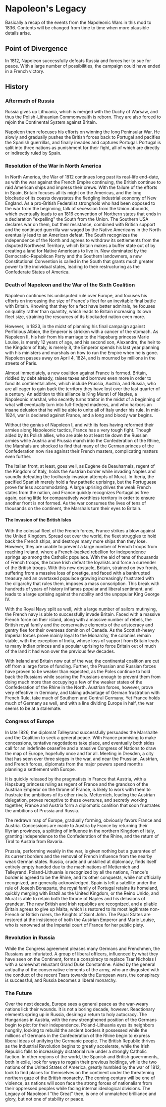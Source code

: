 # Napoleon's Legacy

Basically a recap of the events from the Napoleonic Wars in this mod to 1836.
Contents will be changed from time to time when more plausible details arise.

## Point of Divergence

In 1812, Napoleon successfully defeats Russia and forces her to sue for peace.
With a large number of possibilities, the campaign could have ended in a French
victory.

## History

### Aftermath of Russia

Russia gives up Lithuania, which is merged with the Duchy of Warsaw, and thus
the Polish-Lithuanian Commonwealth is reborn. They are also forced to rejoin the
Continental System against Britain.

Napoleon then refocuses his efforts on winning the long Peninsular War. He
slowly and gradually pushes the British forces back to Portugal and pacifies the
Spanish guerrillas, and finally invades and captures Portugal. Portugal is split
into three nations as punishment for their fight, all of which are directly or
indirectly ruled by Spain.

### Resolution of the War in North America

In North America, the War of 1812 continues long past its real-life end-date, as
with the war against the French Empire continuing, the British continue to raid
American ships and impress their crews. With the failure of the efforts in
Spain, Britain focuses all its might on the Americas, and the long blockade of
its coasts devastates the fledgling industrial economy of New England. As a
pro-British Federalist stronghold who had been opposed to the war from the
beginning, talk of secession from the Union abounds, which eventually leads to
an 1816 convention of Northern states that ends in a declaration "expelling" the
South from the Union. The Southern USA declares war on them, but their
resistance, combined with British support and the continued guerrilla war waged
by the Native Americans in the North eventually lead to an American defeat. The
South recognizes the independence of the North and agrees to withdraw its
settlements from the disputed Northwest Territory, which Britain makes a buffer
state out of by creating a land for Native Americans to live in. Now dominated
by the Democratic-Republican Party and the Southern landowners, a new
Constitutional Convention is called in the South that grants much greater power
to the individual states, leading to their restructuring as the Confederate
States of America.

### Death of Napoleon and the War of the Sixth Coalition

Napoleon continues his undisputed rule over Europe, and focuses his efforts on
increasing the size of France's fleet for an inevitable final battle with
Britain. Knowing that they for a fact have better admirals, he focuses on
quality rather than quantity, which leads to Britain increasing its own fleet
size, straining the resources of its blockaded nation even more.

However, in 1823, in the midst of planning his final campaign against Perfidious
Albion, the Emperor is stricken with a cancer of the stomach. As Napoleon II,
his heir from his marriage to the Hapsburg princess Marie Louise, is merely 12
years of age, and his second son, Alexandre, the heir to the Kingdom of Italy,
is merely 8, the Emperor spends his last year planning with his ministers and
marshals on how to run the Empire when he is gone. Napoleon passes away on April
4, 1824, and is mourned by millions in the streets of Paris.

Almost immediately, a new coalition against France is formed. Britain, riddled
by debt already, raises taxes and borrows even more in order to fund its
continental allies, which include Prussia, Austria, and Russia, who are all
eager to gain back the territory they have lost over the last quarter of a
century. An addition to this alliance is King Murat I of Naples, a Napoleonic
marshal, who secretly turns traitor in the midst of a beginning of what will
eventually turn into full-fledged madness, and who harbors an insane delusion
that he will be able to unite all of Italy under his rule. In mid-1824, war is
declared against France, and a long and bloody war begins.

Without the genius of Napoleon I, and with its foes having reformed their armies
along Napoleonic tactics, France has a very tough fight. Though aided by its
Polish allies, who are able to at least tie down the Russian armies while
Austria and Prussia march into the Confederation of the Rhine, the Marshals are
shocked to find that many of the German princes of the Confederation now rise
against their French masters, complicating matters even further.

The Italian front, at least, goes well, as Eugène de Beauharnais, regent of the
Kingdom of Italy, holds the Austrian border while invading Naples and soundly
defeating the foolhardy invasion attempts of Murat. In Iberia, the pacified
Spanish merely hold a few pathetic uprisings, but the Portuguese prove far less
accommodating. A large uprising drives the weak French states from the nation,
and France quickly recognizes Portugal as free again, caring little for
comparatively worthless territory in order to ensure another front is not
formed. As the war consumes the lives of tens of thousands on the continent, the
Marshals turn their eyes to Britain.

#### The Invasion of the British Isles

With the colossal fleet of the French forces, France strikes a blow against the
United Kingdom. Spread out over the world, the fleet struggles to hold back the
French ships, and destroys many more ships than they lose. However, they are
unable to prevent a large number of French troops from reaching Ireland, where a
French-backed rebellion for independence springs up among the Catholic populace.
With the aid of tens of thousands of French troops, the brave Irish defeat the
loyalists and force a surrender of the British troops. With this new obstacle,
Britain, strained on two fronts, suffering from a massive loss of prestige, and
faced with a bankrupted treasury and an overtaxed populace growing increasingly
frustrated with the oligarchy that rules them, imposes a mass conscription. This
break with hundreds of years of history inflames popular and liberal sentiment,
and leads to a large uprising against the nobility and the unpopular King George
IV.

With the Royal Navy split as well, with a large number of sailors mutinying,
the French navy is able to successfully invade Britain. Faced with a massive
French force on their island, along with a massive number of rebels, the British
royal family and the conservative elements of the aristocracy and gentry flee
for their overseas dominion of Canada. As the Scottish-heavy Imperial forces
prove mainly loyal to the Monarchy, the colonies remain stable, with the
exception of India, whose loss of support from Britain leads to many Indian
princes and a popular uprising to force Britain out of much of the land it had
won over the previous few decades.

With Ireland and Britain now out of the war, the continental coalition are cut
off from a large force of funding. Further, the Prussian and Russian forces have
proven to be weaker than expected, as the Poles continue to hold back the
Russians while scaring the Prussians enough to prevent them from doing much more
than occupying a few of the weaker states of the Confederation of the Rhine in
the North. Austrian forces, however, prove very effective in Germany, and taking
advantage of German frustration with French Rule, take much of Southern and
Central Germany. Yet France holds much of Germany as well, and with a line
dividing Europe in half, the war seems to be at a stalemate.

### Congress of Europe

In late 1826, the diplomat Talleyrand successfully persuades the Marshalte and
the Coalition to seek a general peace. With France promising to make
concessions, tentative negotiations take place, and eventually both sides call
for an indefinite ceasefire and a massive Congress of Nations to draw the map of
Europe, hopefully once and for all. Meeting in Dresden, a city that has seen
over three sieges in the war, and near the Prussian, Austrian, and French
forces, diplomats from the major powers spend months planning a settlement with
Europe.

It is quickly released by the pragmatists in France that Austria, with a
Hapsburg princess ruling as regent of France and the grandson of the Austrian
Emperor on the throne of France, is likely to work with them to frustrate the
ambitions of its other rivals. Metternich, leading the Austrian delegation,
proves receptive to these overtures, and secretly working together, France and
Austria form a diplomatic coalition that soon frustrates the ambitions of
Prussia and Russia.

The redrawn map of Europe, gradually forming, obviously favors France and
Austria. Concessions are made to Austria by France by returning their Illyrian
provinces, a splitting of influence in the northern Kingdom of Italy, granting
independence to the Confederation of the Rhine, and the return of Tirol to
Austria from Bavaria.

Prussia, performing weakly in the war, is given nothing but a guarantee of its
current borders and the removal of French influence from the nearby weak German
states. Russia, crude and unskilled at diplomacy, finds itself entirely empty
handed due to the machinations of Metternich and Talleyrand. Poland-Lithuania is
recognized by all the nations, France's border is agreed to be the Rhine, and
its other conquests, while not officially recognized, are generally
acknowledged. Spain is left a satellite under the rule of Joseph Bonaparte, the
royal family of Portugal retains its homeland, quickly merging with Brazil as
the United Kingdom, or the Reino Unido, and Murat is able to retain both the
throne of Naples and his delusions of grandeur. The new British and Irish
republics are recognized, and a pliable Britain agrees to give up Malta, which
is restored to its most legitimate non-French or British rulers, the Knights of
Saint John. The Papal States are restored at the insistence of both the Austrian
Emperor and Marie Louise, who is renowned at the Imperial court of France for
her public piety.

### Revolution in Russia

While the Congress agreement pleases many Germans and Frenchmen, the Russians
are infuriated. A group of liberal officers, influenced by what they have seen
on the Continent, forms a conspiracy to replace Tsar Nicholas I with a somewhat
reluctant Grand Duke Constantine. Aided by the general antipathy of the
conservative elements of the army, who are disgusted with the conduct of the
recent Tsars towards the European wars, the conspiracy is successful, and Russia
becomes a liberal monarchy.

### The Future

Over the next decade, Europe sees a general peace as the war-weary nations lick
their wounds. It is not a boring decade, however. Reactionary elements spring up
in Russia, desiring a return to holy autocracy. The Hungarians in Austria, with
the now strengthened position of the Germans begin to plot for their
independence. Poland-Lithuania eyes its neighbors hungrily, looking to rebuild
the ancient borders it possessed while the millions of Germans in the
Confederation of the Rhine begin to express liberal ideas of unifying the
Germanic people. The British Republic thrives as the Industrial Revolution
begins to greatly accelerate, while the Irish Republic falls to increasingly
dictatorial rule under a strongly Catholic faction. In other regions of the
world, the Spanish and British governments, both in exile, look for ways
to regain their previous holdings, while the two nations of the United States of
America, greatly humbled by the war of 1812, look to find places for themselves
on the continent under the threatening northern gaze of the British monarchy.
The coming century will be one of violence, as nations will soon face the strong
forces of nationalism from their oppressed peoples while facing internal
ideological divisions. The Legacy of Napoleon I "the Great" then, is one of
unmatched brilliance and glory, but not one of stability or peace.

